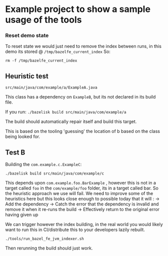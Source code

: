 # Example project to show a sample usage of the tools

### Reset demo state
To reset state we would just need to remove the index between runs, in this demo its stored @ `/tmp/bazelfe_current_index`
So:
```
rm -f /tmp/bazelfe_current_index
```

## Heuristic test

`src/main/java/com/example/a/ExampleA.java`

This class has a dependency on `ExampleB`, but its not declared in its build file.

If you run:
`./bazelisk build src/main/java/com/example/a`

The build should automatically repair itself and build this target.

This is based on the tooling 'guessing' the location of b based on the class being looked for.

## Test B

Building the `com.example.c.ExampleC`:

```
./bazelisk build src/main/java/com/example/c
```

This depends upon `com.example.foo.BarExample` , however this is not in a target called `foo` in the `com/example/foo` folder, its in a target called bar. So the heuristic approach we use will fail. We need to improve some of the heuristics here but this looks close enough to possible today that it will :
-> Add the dependency
-> Catch the error that the dependency is invalid and remove it when it re-runs the build
-> Effectively return to the original error having given up

We can trigger however the index building, in the real world you would likely want to run this in CI/distribute this to your developers lazily rebuilt.

`./tools/run_bazel_fe_jvm_indexer.sh`

Then rerunning the build should just work.
